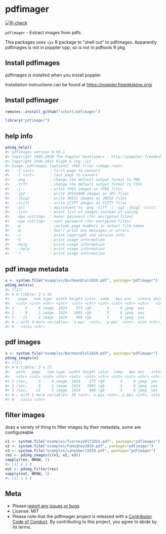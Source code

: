 pdfimager
=========



[![R-check](https://github.com/sckott/pdfimager/workflows/R-check/badge.svg)](https://github.com/sckott/pdfimager/actions/)


`pdfimager` - Extract images from pdfs

This packages uses `sys` R package to "shell out" to pdfimages. Apparently pdfimages is not in poppler cpp, so is not in pdftools R pkg

## Install pdfimages

pdfimages is installed when you install poppler

Installation instructions can be found at <https://poppler.freedesktop.org/>

## Install pdfimager


```r
remotes::install_github("sckott/pdfimager")
```


```r
library("pdfimager")
```

## help info


```r
pdimg_help()
#> pdfimages version 0.90.1
#> Copyright 2005-2020 The Poppler Developers - http://poppler.freedesktop.org
#> Copyright 1996-2011 Glyph & Cog, LLC
#> Usage: pdfimages [options] <PDF-file> <image-root>
#>   -f <int>       : first page to convert
#>   -l <int>       : last page to convert
#>   -png           : change the default output format to PNG
#>   -tiff          : change the default output format to TIFF
#>   -j             : write JPEG images as JPEG files
#>   -jp2           : write JPEG2000 images as JP2 files
#>   -jbig2         : write JBIG2 images as JBIG2 files
#>   -ccitt         : write CCITT images as CCITT files
#>   -all           : equivalent to -png -tiff -j -jp2 -jbig2 -ccitt
#>   -list          : print list of images instead of saving
#>   -opw <string>  : owner password (for encrypted files)
#>   -upw <string>  : user password (for encrypted files)
#>   -p             : include page numbers in output file names
#>   -q             : don't print any messages or errors
#>   -v             : print copyright and version info
#>   -h             : print usage information
#>   -help          : print usage information
#>   --help         : print usage information
#>   -?             : print usage information
```

## pdf image metadata


```r
x <- system.file("examples/BachmanEtal2020.pdf", package="pdfimager")
pdimg_meta(x)
#> [[1]]
#> # A tibble: 3 x 16
#>    page   num type  width height color  comp   bpc enc   interp object    ID
#>   <int> <int> <chr> <int>  <int> <chr> <int> <int> <chr> <chr>   <int> <int>
#> 1     5     0 image  1024    573 rgb       3     8 jpeg  yes       178     0
#> 2     8     1 image  1024   1001 rgb       3     8 jpeg  yes       146     0
#> 3    11     2 image  1024    988 rgb       3     8 jpeg  yes       110     0
#> # … with 4 more variables: `x-ppi` <int>, `y-ppi` <int>, size <chr>,
#> #   ratio <chr>
```

## pdf images


```r
x <- system.file("examples/BachmanEtal2020.pdf", package="pdfimager")
pdimg_images(x)
#> [[1]]
#> # A tibble: 3 x 17
#>   path   page   num type  width height color  comp   bpc enc   interp object
#>   <chr> <int> <int> <chr> <int>  <int> <chr> <int> <int> <chr> <chr>   <int>
#> 1 /var…     5     0 image  1024    573 rgb       3     8 jpeg  yes       178
#> 2 /var…     8     1 image  1024   1001 rgb       3     8 jpeg  yes       146
#> 3 /var…    11     2 image  1024    988 rgb       3     8 jpeg  yes       110
#> # … with 5 more variables: ID <int>, x.ppi <int>, y.ppi <int>, size <chr>,
#> #   ratio <chr>
```

## filter images

does a variety of thing to filter images by their metadata, some are configureable


```r
x1 <- system.file("examples/Tierney2017JOSS.pdf", package="pdfimager")
x2 <- system.file("examples/FuHughey2019.pdf", package="pdfimager")
x3 <- system.file("examples/vanGemert2018.pdf", package="pdfimager")
res <- pdimg_images(c(x1, x2, x3))
vapply(res, NROW, 1)
#> [1] 6 2 8
out <- pdimg_filter(res)
vapply(out, NROW, 1)
#> [1] 1 0 8
```

## Meta

* Please [report any issues or bugs](https://github.com/sckott/pdfimager/issues)
* License: MIT
* Please note that the pdfimager project is released with a [Contributor Code of Conduct](https://contributor-covenant.org/version/2/0/CODE_OF_CONDUCT.html). By contributing to this project, you agree to abide by its terms.
